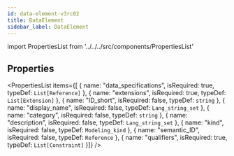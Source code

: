 ```yaml
--- 
id: data-element-v3rc02 
title: DataElement 
sidebar_label: DataElement 
---
```

 
import PropertiesList from '../../../src/components/PropertiesList' 

## Properties 
<PropertiesList items={[ 
{
                    name: "data_specifications",
                    isRequired: true,
                    typeDef: <code>List[Reference]</code>
                }, 
{
                    name: "extensions",
                    isRequired: true,
                    typeDef: <code>List[Extension]</code>
                }, 
{
                    name: "ID_short",
                    isRequired: false,
                    typeDef: <code>string</code>
                }, 
{
                    name: "display_name",
                    isRequired: false,
                    typeDef: <code>Lang_string_set</code>
                }, 
{
                    name: "category",
                    isRequired: false,
                    typeDef: <code>string</code>
                }, 
{
                    name: "description",
                    isRequired: false,
                    typeDef: <code>Lang_string_set</code>
                }, 
{
                    name: "kind",
                    isRequired: false,
                    typeDef: <code>Modeling_kind</code>
                }, 
{
                    name: "semantic_ID",
                    isRequired: false,
                    typeDef: <code>Reference</code>
                }, 
{
                    name: "qualifiers",
                    isRequired: true,
                    typeDef: <code>List[Constraint]</code>
                }]} /> 
 
